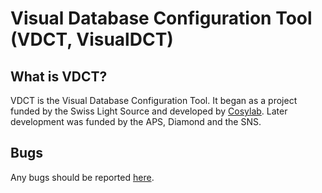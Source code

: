 # Visual Database Configuration Tool (VDCT, VisualDCT)

## What is VDCT?

VDCT is the Visual Database Configuration Tool. It began as a project funded by the Swiss Light Source and developed by [Cosylab](http://www.cosylab.com/). Later development was funded by the APS, Diamond and the SNS. 

## Bugs

Any bugs should be reported [here](https://github.com/epics-extensions/VisualDCT/issues).

